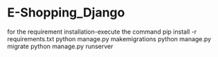 # E-Shopping_Django


for the requirement installation-execute the command
pip install -r requirements.txt
python manage.py makemigrations
python manage.py migrate
python manage.py runserver


